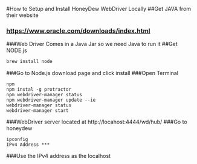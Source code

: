 #How to Setup and Install HoneyDew WebDriver Locally
##Get JAVA from their website
### https://www.oracle.com/downloads/index.html
###Web Driver Comes in a Java Jar so we need Java to run it
##Get NODE.js
```js
brew install node
```
###Go to Node.js download page and click install
###Open Terminal
```
npm
npm instal -g protractor 
npm webdriver-manager status
npm webdriver-manager update --ie
webdriver-manager status
webdriver-manager start
```
###WebDriver server located at http://locahost:4444/wd/hub/
###Go to honeydew
```
ipconfig
IPv4 Address ***
```
###Use the IPv4 address as the localhost
